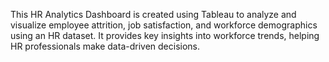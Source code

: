 
This HR Analytics Dashboard is created using Tableau to analyze and visualize employee attrition, job satisfaction, and workforce demographics using an HR dataset. It provides key insights into workforce trends, helping HR professionals make data-driven decisions.
